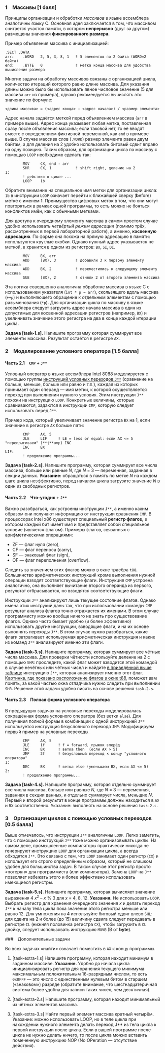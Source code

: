 [//]: <> ( assignment id: 12467 )

### 1 Массивы [1 балл]

Принципы организации и обработки _массивов_ в языке ассемблера аналогичны языку C. Основная идея заключается в том, что массивом считается участок памяти, в котором **непрерывно** (друг за другом) размещены значения **фиксированного размера**. 

Пример объявления массива с инициализацией:

    .SECT .DATA
    arr:    .WORD   2, 5, 3, 8, 1   ! 5 элементов по 2 байта (WORD=2 байта)
    end:    .BYTE   0               ! метка конца массива для удобства вычисления размера

Многие задачи на обработку массивов связаны с организацией цикла, количество итераций которого равно длине массива. Для указания длины можно было бы использовать явное числовое значение (5 для массива `arr` из примера), однако рекомендуется вычислять это значение по формуле:

    <длина массива> = (<адрес конца> – <адрес начала>) / <размер элемента>

Адрес начала задаётся меткой перед объявлением массива (`arr` в примере выше). Адрес конца указывает любая метка, поставленная сразу после объявления массива; если таковой нет, то её вводят вместе с определением фиктивной переменной, как `end` в примере выше. В случае массива слов (`.WORD`) размер элемента равен двум байтам, а для деления на 2 удобно использовать битовый сдвиг вправо на одну позицию. Таким образом, для организации цикла по массиву с помощью `LOOP` необходимо сделать так:

            MOV     CX, end - arr
            SHR     CX, 1           ! shift right, деление на 2
    1:
            ! действия в цикле ...
            LOOP    1b

Обратите внимание на специальное имя метки для организации цикла: `1b` в инструкции
`LOOP` означает перейти к ближайшей сверху (**b**efore) метке с именем 1. Преимущество цифровых меток в том, что они могут повторяться в рамках одной программы, то есть можно не бояться конфликтов имён, как с обычными метками.

Для доступа к очередному элементу массива в самом простом случае удобно использовать _четвёртый режим адресации_ (помимо трёх, рассмотренных в первой лабораторной работе), а именно, **косвенную адресацию**. По форме она похожа на прямую адресацию в памяти: используются круглые скобки. Однако нужный адрес указывается не меткой, а хранится в одном из регистров: `BX`, `SI`, `DI`.

            MOV     BX, arr
            ADD     (BX), 3         ! добавили 3 к первому элементу массива
            ADD     BX, 2           ! переместились к следующему элементу массива
            SUB     (BX), 2         ! отняли 2 от второго элемента массива

Эта логика совершенно аналогична обработке массива в языке C с использованием указателя (`int * p = arr`), скользящего вдоль массива (`++p`) и выполняющего обращение к отдельным элементам с помощью разыменования (`*p`). Для организации цикла по массиву в языке ассемблера следует загрузить адрес начала массива в один из допустимых для косвенной адресации регистров (например, `BX`) и увеличивать значение этого регистра на два в конце каждой итерации цикла.

**Задача [task-1.s].** Напишите программу которая суммирует все элементы массива. Результат остаётся в регистре `AX`.

### 2 Моделирование условного оператора [1.5 балла]

#### Часть 2.1 `CMP` + `J**`

Условный оператор в языке ассемблера Intel 8088 моделируется с помощью группы [инструкций условных переходов `J**`](http://mmcs.sfedu.ru/~ulysses/Edu/CS221/pics/jmp.png) (сравнение на больше, меньше, больше или равно и т.п.), каждая из которых принимает один операнд — имя метки, к которой осуществляется переход при выполнении нужного условия. Этим инструкции `J**` похожи на инструкцию `LOOP`. Конкретные величины, которые сравниваются, задаются в инструкции `CMP`, которую следует использовать перед `J**`.

Пример кода, который увеличивает значение регистра `BX` на 1, если значение в регистре `AX` больше пяти:

            CMP     AX, 5
            JLE     LIF     ! LE = less or equal: если AX <= 5 "перепрыгиваем" (**j**ump) INC
            INC     BX
    LIF:
            ! продолжение программы...

**Задача [task-2.s].** Напишите программу, которая суммирует все числа массива, больше или равные _N_, где _N_ = 3 — переменная, заданная в секции данных. **Указание:** обращаться в память по метке _N_ на каждом шаге цикла неэффективно, перед началом цикла загрузите значение _N_ в один из свободных регистров.

#### Часть 2.2 Что-угодно + `J**`

Важно разобраться, как устроены инструкции `J**`, а именно каким образом они получают информацию от инструкции сравнения `CMP`. В процессорах Intel x86 существует специальный **регистр флагов**, в котором каждый бит имеет имя и представляет собой специальное условие (является флагом). Примеры флагов, связанных с арифметическими операциями: 

* ZF — флаг нуля (zero), 
* CF — флаг переноса (carry), 
* SF — знаковый флаг (sign), 
* OF — флаг переполнения (overflow). 

Следить за значением этих флагов можно в окне трасёра `t88`. Большинство арифметических инструкций кроме выполнения нужной операции взводят соответствующие флаги. Инструкция `CMP` устроена аналогично, она выполняет вычитание второго операнда из первого, результат отбрасывается, но взводятся соответствующие флаги.

Инструкции `J**` анализируют лишь текущее состояние флагов. Однако имена этих инструкий даны так, что при использовании команды `CMP` результат анализа флагов точно отражается их именами. В этом случае программисту можно вообще ничего не знать про существование флагов. Однако часто бывает удобно (и более эффективно) использовать другие инструкции, взводящие флаги, и на их основе выполнять переходы `J**`. В этом случае нужно разобраться, какие флаги затрагивает используемая арифметическая инструкция и какие из команд `J**` анализируют именно эти флаги.

**Задача [task-3.s].** Напишите программу, которая суммирует все чётные числа массива. Для проверки чётности используйте деление на 2 с помощью `SHR`: проследите, какой флаг может взводится этой командой в случае нечётных или чётных чисел и найдите [в приведённой выше таблице](http://mmcs.sfedu.ru/~ulysses/Edu/CS221/pics/jmp.png) инструкцию `J**`, которая анализирует именно этот флаг. [Картинка, где показано расположение флагов в окне t88](http://mmcs.sfedu.ru/~ulysses/Edu/CS221/pics/flags.png), поможет вам понять, за какой частью окна отладчика нужно следить при выполнении `SHR`. Решение этой задачи удобно писать на основе решения `task-2.s`.

#### Часть 2.3 Полная форма условного оператора

В предыдущих задачах на условные переходы моделировалась сокращённая форма условного оператора (без ветки `else`). Для получения полной формы в комбинации с одной инструкцией `J**` используется инструкция безусловного перехода `JMP`. Модифицируем первый пример на условные переходы.

            CMP     AX, 5
            JLE     1f      ! f = forward, прыжок вперёд
            INC     BX      ! ветка then  (если AX > 5)
            JMP     2f      ! безусловный переход к концу "условного оператора"
    1:
            DEC     BX      ! ветка else (уменьшаем BX, если AX <= 5)
    2:
            ! продолжение программы...

**Задача [task-4.s].** Напишите программу, которая отдельно суммирует все числа массива, больше или равные _N_, где _N_ = 3 — переменная, заданная в секции данных, и отдельно суммирует числа, меньшие _N_. Первый и второй результат в конце программы должны находиться в `AX` и `BX` соответственно. Указание: выполнять на основе решения `task-2.s`.

### 3 Организация циклов с помощью условных переходов [0.5 балла]

Выше отмечалось, что инструкции `J**` аналогичны `LOOP`. Легко заметить, что с помощью инструкций `J**` тоже можно организовывать циклы. На самом деле, промышленные компиляторы практически никогда не генерируют инструкцию `LOOP` для организации цикла, а всегда обходятся `J**`. Это связано с тем, что `LOOP` занимает один регистр (`CX`) и использует его строго определённым образом, который не слишком удобен для большинства задач. В таком случае этот регистр просто «потерян» для программиста (или компилятора). Замена `LOOP` на `J**` позволяет избежать этого и более эффективно использовать имеющиеся регистры.

**Задача [task-5.s].** Напишите программу, которая вычисляет значение выражения 4 _x_<sup>2</sup> – _x_ % 3 для _x_ = 4, 8, 12. **Указания.** Не использовать `LOOP`. Выбрать регистр для хранения очередного значения _x_ и делать переход `J**` к началу тела цикла пока значение этого регистра меньше или равно 12. Для умножения на 4 используйте битовый сдвиг влево `SHL`: для сдвига на 2 и более (до 15) величину сдвига следует передавать в регистре `CL` (нижняя половинка регистра `CX`), чтобы загрузить в `CL` двойку, следует использовать инструкцию `MOVB` (B от **byte**).

### Дополнительные задачи

Во всех задачах «найти» означает поместить в `AX` к концу программы.

1.  [task-extra-1.s] Напишите программу, которая находит минимум в заданном массиве. **Указание.** Удобно до начала цикла инициализировать регистр для хранения текущего минимума максимальным положительным 16-разрядным числом, то есть `0x8FFF` — это число с единственным нулевым битом в старшем («знаковом») разряде (обратите внимание, что шестнадцатеричная система более удобна для записи таких чисел, чем десятичная).

2.  [task-extra-2.s] Напишите программу, которая находит минимальный из чётных элементов массива. 

3.  [task-extra-3.s] Найти первый элемент массива кратный четырём. Указание: можно использовать LOOP, но в теле цикла при нахождении нужного элемента делать переход J** из тела цикла к первой инструкции после цикла. Если в вашей программе после цикла не нужно делать ничего, то после цикла можно вставить помеченную инструкцию NOP (No OPeration — отсутствие действия).

